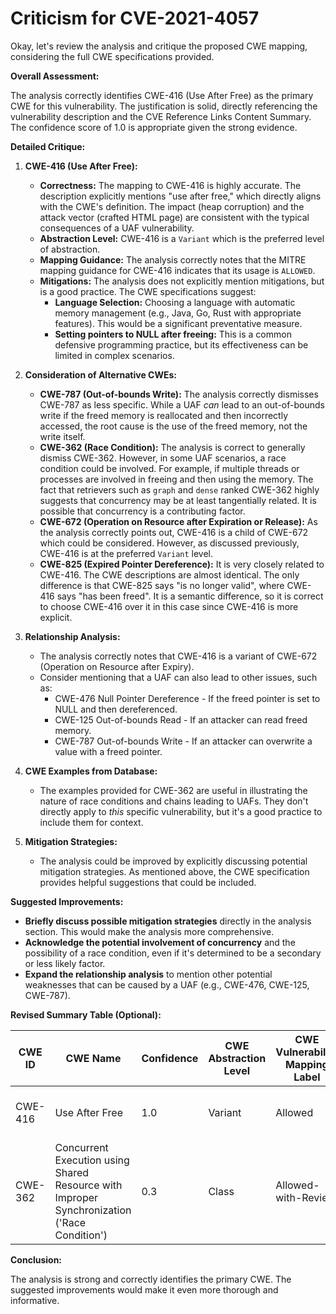 # Criticism for CVE-2021-4057

Okay, let's review the analysis and critique the proposed CWE mapping, considering the full CWE specifications provided.

**Overall Assessment:**

The analysis correctly identifies CWE-416 (Use After Free) as the primary CWE for this vulnerability. The justification is solid, directly referencing the vulnerability description and the CVE Reference Links Content Summary. The confidence score of 1.0 is appropriate given the strong evidence.

**Detailed Critique:**

1.  **CWE-416 (Use After Free):**

    *   **Correctness:**  The mapping to CWE-416 is highly accurate. The description explicitly mentions "use after free," which directly aligns with the CWE's definition. The impact (heap corruption) and the attack vector (crafted HTML page) are consistent with the typical consequences of a UAF vulnerability.
    *   **Abstraction Level:** CWE-416 is a `Variant` which is the preferred level of abstraction.
    *   **Mapping Guidance:**  The analysis correctly notes that the MITRE mapping guidance for CWE-416 indicates that its usage is `ALLOWED`.
    *   **Mitigations:** The analysis does not explicitly mention mitigations, but is a good practice. The CWE specifications suggest:
        *   **Language Selection:** Choosing a language with automatic memory management (e.g., Java, Go, Rust with appropriate features).  This would be a significant preventative measure.
        *   **Setting pointers to NULL after freeing:** This is a common defensive programming practice, but its effectiveness can be limited in complex scenarios.

2.  **Consideration of Alternative CWEs:**

    *   **CWE-787 (Out-of-bounds Write):** The analysis correctly dismisses CWE-787 as less specific.  While a UAF *can* lead to an out-of-bounds write if the freed memory is reallocated and then incorrectly accessed, the root cause is the use of the freed memory, not the write itself.
    *   **CWE-362 (Race Condition):**  The analysis is correct to generally dismiss CWE-362. However, in some UAF scenarios, a race condition could be involved. For example, if multiple threads or processes are involved in freeing and then using the memory. The fact that retrievers such as `graph` and `dense` ranked CWE-362 highly suggests that concurrency may be at least tangentially related. It is possible that concurrency is a contributing factor.
    *   **CWE-672 (Operation on Resource after Expiration or Release):** As the analysis correctly points out, CWE-416 is a child of CWE-672 which could be considered. However, as discussed previously, CWE-416 is at the preferred `Variant` level.
    *  **CWE-825 (Expired Pointer Dereference):** It is very closely related to CWE-416. The CWE descriptions are almost identical. The only difference is that CWE-825 says "is no longer valid", where CWE-416 says "has been freed". It is a semantic difference, so it is correct to choose CWE-416 over it in this case since CWE-416 is more explicit.

3.  **Relationship Analysis:**

    *   The analysis correctly notes that CWE-416 is a variant of CWE-672 (Operation on Resource after Expiry).
    *   Consider mentioning that a UAF can also lead to other issues, such as:
        * CWE-476 Null Pointer Dereference - If the freed pointer is set to NULL and then dereferenced.
        * CWE-125 Out-of-bounds Read - If an attacker can read freed memory.
        * CWE-787 Out-of-bounds Write - If an attacker can overwrite a value with a freed pointer.

4.  **CWE Examples from Database:**

    *   The examples provided for CWE-362 are useful in illustrating the nature of race conditions and chains leading to UAFs. They don't directly apply to *this* specific vulnerability, but it's a good practice to include them for context.

5.  **Mitigation Strategies:**

    *   The analysis could be improved by explicitly discussing potential mitigation strategies. As mentioned above, the CWE specification provides helpful suggestions that could be included.

**Suggested Improvements:**

*   **Briefly discuss possible mitigation strategies** directly in the analysis section. This would make the analysis more comprehensive.
*   **Acknowledge the potential involvement of concurrency** and the possibility of a race condition, even if it's determined to be a secondary or less likely factor.
*   **Expand the relationship analysis** to mention other potential weaknesses that can be caused by a UAF (e.g., CWE-476, CWE-125, CWE-787).

**Revised Summary Table (Optional):**

| CWE ID | CWE Name | Confidence | CWE Abstraction Level | CWE Vulnerability Mapping Label | CWE-Vulnerability Mapping Notes |
|---|---|---|---|---|---|
| CWE-416 | Use After Free | 1.0 | Variant | Allowed | The vulnerability is a use-after-free. |
| CWE-362 | Concurrent Execution using Shared Resource with Improper Synchronization ('Race Condition') | 0.3 | Class | Allowed-with-Review | Concurrency may be a contributing factor. |

**Conclusion:**

The analysis is strong and correctly identifies the primary CWE. The suggested improvements would make it even more thorough and informative.